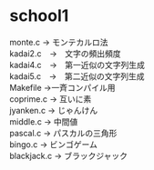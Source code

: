 # school1


monte.c → モンテカルロ法  
kadai2.c　→　文字の頻出頻度  
kadai4.c　→　第一近似の文字列生成  
kadai5.c　→　第二近似の文字列生成  
Makefile  →一斉コンパイル用  
coprime.c → 互いに素  
jyanken.c → じゃんけん  
middle.c → 中間値  
pascal.c → パスカルの三角形    
bingo.c → ビンゴゲーム  
blackjack.c → ブラックジャック  

